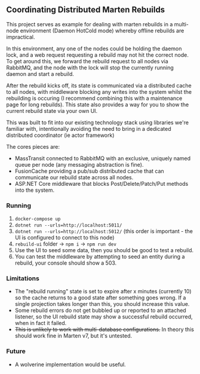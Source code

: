 ## Coordinating Distributed Marten Rebuilds

This project serves as example for dealing with marten rebuilds in a multi-node environment (Daemon HotCold mode) whereby offline rebuilds
are impractical.

In this environment, any one of the nodes could be holding the daemon lock, and a web request requesting a rebuild may not hit the correct node. 
To get around this, we forward the rebuild request to all nodes via RabbitMQ, and the node with the lock will stop the currently running daemon and start a rebuild.

After the rebuild kicks off, its state is communicated via a distributed cache to all nodes, with middleware blocking any writes 
into the system whilst the rebuilding is occuring (I recommend combining this with a maintenance page for long rebuilds). 
This state also provides a way for you to show the current rebuild state via your own UI.

This was built to fit into our existing technology stack using libraries we're familiar with, 
intentionally avoiding the need to bring in a dedicated distributed coordinator (ie actor framework)

The cores pieces are:
- MassTransit connected to RabbitMQ with an exclusive, uniquely named queue per node (any messaging abstraction is fine).
- FusionCache providing a pub/sub distributed cache that can communicate our rebuild state across all nodes.
- ASP.NET Core middleware that blocks Post/Delete/Patch/Put methods into the system.

### Running
1. `docker-compose up`
2. `dotnet run --urls=http://localhost:5011/`
3. `dotnet run --urls=http://localhost:5012/` (this order is important - the UI is configured to connect to this node)
4. `rebuild-ui` folder -> `npm i` -> `npm run dev`
5. Use the UI to seed some data, then you should be good to test a rebuild. 
6. You can test the middleware by attempting to seed an entity during a rebuild, your console should show a 503.

### Limitations
- The "rebuild running" state is set to expire after x minutes (currently 10) so the cache returns to a good state after something goes wrong.
  If a single projection takes longer than this, you should increase this value.
- Some rebuild errors do not get bubbled up or reported to an attached listener, 
  so the UI rebuild state may show a successful rebuild occurred, when in fact it failed.
- ~~This is unlikely to work with multi-database configurations.~~ In theory this should work fine in Marten v7, but it's untested.

### Future
- A wolverine implementation would be useful.
